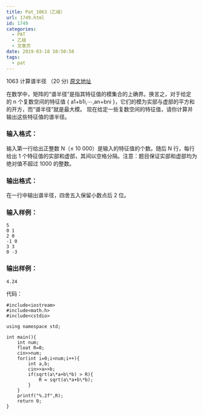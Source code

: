 ```yaml
---
title: Pat_1063（乙级）
url: 1749.html
id: 1749
categories:
  - PAT
  - 乙级
  - 文章页
date: 2019-03-18 10:50:58
tags:
  - pat
---
```


1063 计算谱半径 （20 分) [原文地址](https://pintia.cn/problem-sets/994805260223102976/problems/994805267860930560)

在数学中，矩阵的“谱半径”是指其特征值的模集合的上确界。换言之，对于给定的 n 个复数空间的特征值 { a​1​​+b​1​​i,⋯,a​n​​+b​n​​i }，它们的模为实部与虚部的平方和的开方，而“谱半径”就是最大模。 现在给定一些复数空间的特征值，请你计算并输出这些特征值的谱半径。

### 输入格式：

输入第一行给出正整数 N（≤ 10 000）是输入的特征值的个数。随后 N 行，每行给出 1 个特征值的实部和虚部，其间以空格分隔。注意：题目保证实部和虚部均为绝对值不超过 1000 的整数。

### 输出格式：

在一行中输出谱半径，四舍五入保留小数点后 2 位。

### 输入样例：

    5
    0 1
    2 0
    -1 0
    3 3
    0 -3
    

### 输出样例：

    4.24

代码：
```
#include<iostream>
#include<math.h>
#include<cstdio>

using namespace std;

int main(){
    int num;
    float R=0;
    cin>>num;
    for(int i=0;i<num;i++){
        int a,b;
        cin>>a>>b;
        if(sqrt(a\*a+b\*b) > R){
            R = sqrt(a\*a+b\*b);
        }
    }
    printf("%.2f",R);
    return 0;
}
```
